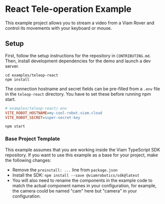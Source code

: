 # React Tele-operation Example

This example project allows you to stream a video from a Viam Rover and control its movements with your keyboard or mouse.

## Setup

First, follow the setup instructions for the repository in `CONTRIBUTING.md`. Then, install development dependencies for the demo and launch a dev server.

```shell
cd examples/teleop-react
npm install
```

The connection hostname and secret fields can be pre-filled from a `.env` file in the `teleop-react` directory. You have to set these before running npm start. 

```ini
# examples/teleop-react/.env
VITE_ROBOT_HOSTNAME=my-cool-robot.viam.cloud
VITE_ROBOT_SECRET=super-secret-key
```

```shell
npm start
```

### Base Project Template

This example assumes that you are working inside the Viam TypeScript SDK repository. If you want to use this example as a base for your project, make the following changes:

* Remove the `preinstall: ...` line from `package.json`
* Install the SDK: `npm install --save @viamrobotics/sdk@latest`
* You will also need to rename the components in the example code to match the actual component names in your configuration, for example, the camera could be named "cam" here but "camera" in your configuration. 
